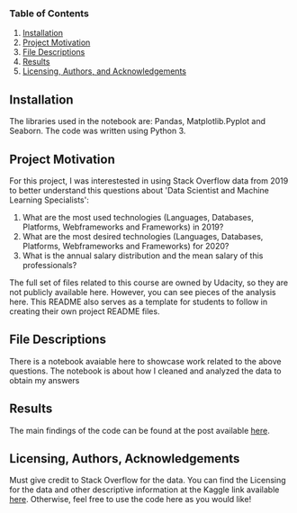 
### Table of Contents

1. [Installation](#installation)
2. [Project Motivation](#motivation)
3. [File Descriptions](#files)
4. [Results](#results)
5. [Licensing, Authors, and Acknowledgements](#licensing)

## Installation <a name="installation"></a>

The libraries used in the notebook are: Pandas, Matplotlib.Pyplot and Seaborn.
The code was written using Python 3.

## Project Motivation<a name="motivation"></a>

For this project, I was interestested in using Stack Overflow data from 2019 to better understand this questions about 'Data Scientist and Machine Learning Specialists':

1. What are the most used technologies (Languages, Databases, Platforms, Webframeworks and Frameworks) in 2019?
2. What are the most desired technologies (Languages, Databases, Platforms, Webframeworks and Frameworks) for 2020?
3. What is the annual salary distribution and the mean salary of this professionals?

The full set of files related to this course are owned by Udacity, so they are not publicly available here.  However, you can see pieces of the analysis here.  This README also serves as a template for students to follow in creating their own project README files.


## File Descriptions <a name="files"></a>

There is a notebook avaiable here to showcase work related to the above questions. 
The notebook is about how I cleaned and analyzed the data to obtain my answers

## Results<a name="results"></a>

The main findings of the code can be found at the post available [here](https://medium.com/@josh_2774/how-do-you-become-a-developer-5ef1c1c68711).

## Licensing, Authors, Acknowledgements<a name="licensing"></a>

Must give credit to Stack Overflow for the data.  You can find the Licensing for the data and other descriptive information at the Kaggle link available [here](https://www.kaggle.com/mchirico/stack-overflow-developer-survey-results-2019).  Otherwise, feel free to use the code here as you would like! 

